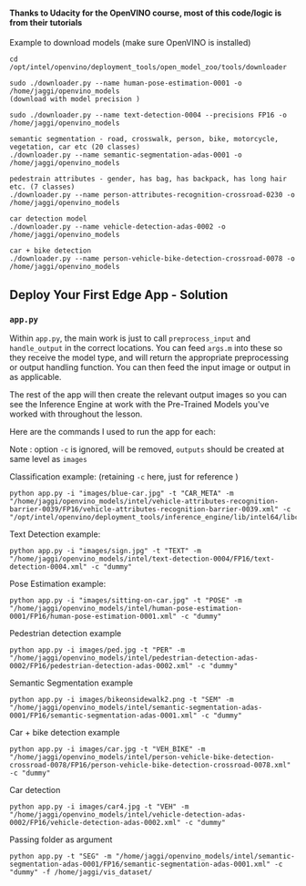 #### Thanks to Udacity for the OpenVINO course, most of this code/logic is from their tutorials 

Example to download models (make sure OpenVINO is installed)

```
cd /opt/intel/openvino/deployment_tools/open_model_zoo/tools/downloader

sudo ./downloader.py --name human-pose-estimation-0001 -o /home/jaggi/openvino_models
(download with model precision )

sudo ./downloader.py --name text-detection-0004 --precisions FP16 -o /home/jaggi/openvino_models

semantic segmentation - road, crosswalk, person, bike, motorcycle, vegetation, car etc (20 classes)
./downloader.py --name semantic-segmentation-adas-0001 -o /home/jaggi/openvino_models

pedestrain attributes - gender, has bag, has backpack, has long hair etc. (7 classes)
./downloader.py --name person-attributes-recognition-crossroad-0230 -o /home/jaggi/openvino_models

car detection model
./downloader.py --name vehicle-detection-adas-0002 -o /home/jaggi/openvino_models

car + bike detection
./downloader.py --name person-vehicle-bike-detection-crossroad-0078 -o /home/jaggi/openvino_models
```

## Deploy Your First Edge App - Solution
### `app.py`

Within `app.py`, the main work is just to call `preprocess_input` and `handle_output` in
the correct locations. You can feed `args.m` into these so they receive the model type,
and will return the appropriate preprocessing or output handling function. You can then feed
the input image or output in as applicable.


The rest of the app will then create the relevant output images so you can see the Inference
Engine at work with the Pre-Trained Models you've worked with throughout the lesson.

Here are the commands I used to run the app for each:

Note : option `-c` is ignored, will be removed, `outputs` should be created at same level as `images`

Classification example: (retaining `-c` here, just for reference )
```
python app.py -i "images/blue-car.jpg" -t "CAR_META" -m "/home/jaggi/openvino_models/intel/vehicle-attributes-recognition-barrier-0039/FP16/vehicle-attributes-recognition-barrier-0039.xml" -c "/opt/intel/openvino/deployment_tools/inference_engine/lib/intel64/libcpu_extension_sse4.so"
```

Text Detection example:
```
python app.py -i "images/sign.jpg" -t "TEXT" -m "/home/jaggi/openvino_models/intel/text-detection-0004/FP16/text-detection-0004.xml" -c "dummy"
```

Pose Estimation example:
```
python app.py -i "images/sitting-on-car.jpg" -t "POSE" -m "/home/jaggi/openvino_models/intel/human-pose-estimation-0001/FP16/human-pose-estimation-0001.xml" -c "dummy"
```

Pedestrian detection example
```
python app.py -i images/ped.jpg -t "PER" -m "/home/jaggi/openvino_models/intel/pedestrian-detection-adas-0002/FP16/pedestrian-detection-adas-0002.xml" -c "dummy"
```

Semantic Segmentation example
```
python app.py -i images/bikeonsidewalk2.png -t "SEM" -m "/home/jaggi/openvino_models/intel/semantic-segmentation-adas-0001/FP16/semantic-segmentation-adas-0001.xml" -c "dummy"
```

Car + bike detection example
```
python app.py -i images/car.jpg -t "VEH_BIKE" -m "/home/jaggi/openvino_models/intel/person-vehicle-bike-detection-crossroad-0078/FP16/person-vehicle-bike-detection-crossroad-0078.xml" -c "dummy"
```

Car detection
```
python app.py -i images/car4.jpg -t "VEH" -m "/home/jaggi/openvino_models/intel/vehicle-detection-adas-0002/FP16/vehicle-detection-adas-0002.xml" -c "dummy"
```

Passing folder as argument

```
python app.py -t "SEG" -m "/home/jaggi/openvino_models/intel/semantic-segmentation-adas-0001/FP16/semantic-segmentation-adas-0001.xml" -c "dummy" -f /home/jaggi/vis_dataset/
```